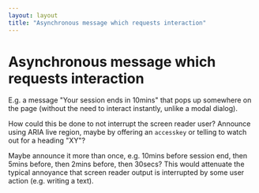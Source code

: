 ```yaml
---
layout: layout
title: "Asynchronous message which requests interaction"
---
```


# Asynchronous message which requests interaction



E.g. a message "Your session ends in 10mins" that pops up somewhere on the page (without the need to interact instantly, unlike a modal dialog).

How could this be done to not interrupt the screen reader user? Announce using ARIA live region, maybe by offering an `accesskey` or telling to watch out for a heading "XY"?

Maybe announce it more than once, e.g. 10mins before session end, then 5mins before, then 2mins before, then 30secs? This would attenuate the typical annoyance that screen reader output is interrupted by some user action (e.g. writing a text).